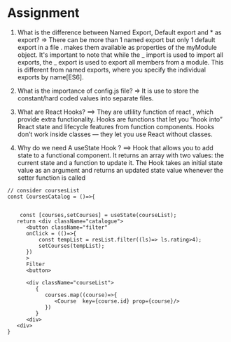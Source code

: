 # Assignment

1. What is the difference between Named Export, Default export and \* as export?
   => There can be more than 1 named export but only 1 default export in a file .
   makes them available as properties of the myModule object. It's important to note that while the _ import is used to import all exports, the _ export is used to export all members from a module. This is different from named exports, where you specify the individual exports by name[ES6].

2. What is the importance of config.js file?
   => It is use to store the constant/hard coded values into separate files.

3. What are React Hooks?
   ==> They are utlility function of react , which provide extra functionality. Hooks are functions that let you “hook into” React state and lifecycle features from function components. Hooks don’t work inside classes — they let you use React without classes.

4. Why do we need A useState Hook ?
   ==> Hook that allows you to add state to a functional component. It returns an array with two values: the current state and a function to update it. The Hook takes an initial state value as an argument and returns an updated state value whenever the setter function is called

```
// consider coursesList
const CoursesCatalog = ()=>{


    const [courses,setCourses] = useState(courseList);
   return <div className="catalogue">
      <button className="filter"
      onClick = (()=>{
          const tempList = resList.filter((ls)=> ls.rating>4);
          setCourses(tempList);
      })
      >
      Filter
      <button>

      <div className="courseList">
         {
            courses.map((course)=>{
               <Course  key={course.id} prop={course}/>
            })
         }
      <div>
   <div>
}
```
